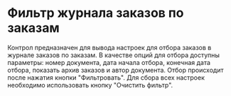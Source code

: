 ﻿---
description: 2.4.7
---
# Фильтр журнала заказов по заказам
Контрол предназначен для вывода настроек для отбора заказов в журнале заказов по заказам.
В качестве опций для отбора доступны параметры: номер документа, дата начала отбора, конечная дата отбора, показать архив заказов и автор документа.
Отбор происходит после нажатия кнопки "Фильтровать".
Для сбора всех настроек необходимо использовать кнопку "Очистить фильтр".
